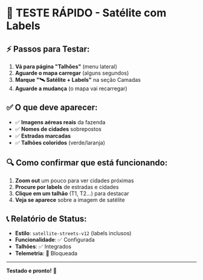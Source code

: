 # 🚀 TESTE RÁPIDO - Satélite com Labels

## ⚡ Passos para Testar:

1. **Vá para página "Talhões"** (menu lateral)
2. **Aguarde o mapa carregar** (alguns segundos)
3. **Marque "🛰️ Satélite + Labels"** na seção Camadas
4. **Aguarde a mudança** (o mapa vai recarregar)

## ✅ O que deve aparecer:

- ✅ **Imagens aéreas reais** da fazenda
- ✅ **Nomes de cidades** sobrepostos
- ✅ **Estradas marcadas**
- ✅ **Talhões coloridos** (verde/laranja)

## 🔍 Como confirmar que está funcionando:

1. **Zoom out** um pouco para ver cidades próximas
2. **Procure por labels** de estradas e cidades
3. **Clique em um talhão** (T1, T2...) para destacar
4. **Veja se aparece** sobre a imagem de satélite

## 📞 Relatório de Status:

- **Estilo**: `satellite-streets-v12` (labels inclusos)
- **Funcionalidade**: ✅ Configurada
- **Talhões**: ✅ Integrados
- **Telemetria**: 🚫 Bloqueada

---

**Testado e pronto!** 🎉
